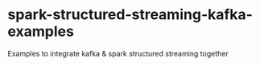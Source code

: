 # spark-structured-streaming-kafka-examples
Examples to integrate kafka &amp; spark structured streaming together
